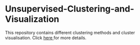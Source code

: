 # Unsupervised-Clustering-and-Visualization
This repository contains different clustering methods and cluster visualisation.
Click <a href="https://github.com/gaurav19063/Unsupervised-Clustering-and-Visualization/blob/main/Report.pdf"> here </a> for more details.
